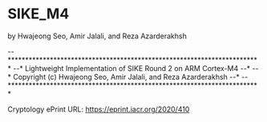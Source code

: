 # SIKE_M4
by Hwajeong Seo, Amir Jalali, and Reza Azarderakhsh

--************************************************************************
--*   Lightweight Implementation of SIKE Round 2 on ARM Cortex-M4
--*
--*    Copyright (c) Hwajeong Seo, Amir Jalali, and Reza Azarderakhsh
--*
--************************************************************************

Cryptology ePrint URL: https://eprint.iacr.org/2020/410
